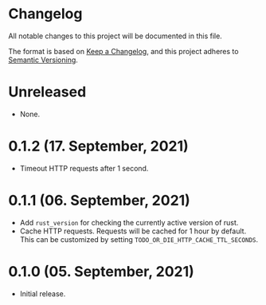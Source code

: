# Changelog

All notable changes to this project will be documented in this file.

The format is based on [Keep a Changelog](https://keepachangelog.com/en/1.0.0/),
and this project adheres to [Semantic Versioning](https://semver.org/spec/v2.0.0.html).

# Unreleased

- None.

# 0.1.2 (17. September, 2021)

- Timeout HTTP requests after 1 second.

# 0.1.1 (06. September, 2021)

- Add `rust_version` for checking the currently active version of rust.
- Cache HTTP requests. Requests will be cached for 1 hour by default. This can
  be customized by setting `TODO_OR_DIE_HTTP_CACHE_TTL_SECONDS`.

# 0.1.0 (05. September, 2021)

- Initial release.
